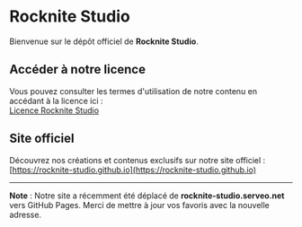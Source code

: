 # Rocknite Studio

Bienvenue sur le dépôt officiel de **Rocknite Studio**.

## Accéder à notre licence

Vous pouvez consulter les termes d'utilisation de notre contenu en accédant à la licence ici :  
[Licence Rocknite Studio](https://github.com/ROCKNITE-STUDIO/rocknite-studio.github.io/blob/main/licence.md)

## Site officiel

Découvrez nos créations et contenus exclusifs sur notre site officiel :  
[https://rocknite-studio.github.io](https://rocknite-studio.github.io)

---

**Note** : Notre site a récemment été déplacé de **rocknite-studio.serveo.net** vers GitHub Pages. Merci de mettre à jour vos favoris avec la nouvelle adresse.
